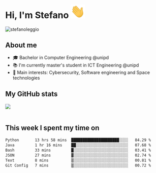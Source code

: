 # Hi, I'm Stefano <img src="https://raw.githubusercontent.com/stefanoleggio/stefanoleggio/main/images/wave.gif" width="45px">

<p align="left"> <img src="https://komarev.com/ghpvc/?username=stefanoleggio&label=Views&color=blue&style=plastic" alt="stefanoleggio" /></p>

## About me
- 🎓 Bachelor in Computer Engineering @unipd
- 📚 I'm currently master's student in ICT Engineering @unipd
- 🎯 Main interests: Cybersecurity, Software engineering and Space technologies


## My GitHub stats

<a href="https://github.com/anuraghazra/github-readme-stats" >
  <img align="center" src="https://github-readme-stats.vercel.app/api/top-langs/?username=stefanoleggio&langs_count=10&hide=jupyter%20notebook,html,blade&layout=compact&count_private=true&theme=swift" />
</a>
</br>
</br>

## This week I spent my time on


<!--START_SECTION:waka-->

```text
Python       13 hrs 58 mins  █████████████████████░░░░   84.29 %
Java         1 hr 16 mins    ██░░░░░░░░░░░░░░░░░░░░░░░   07.68 %
Bash         33 mins         █░░░░░░░░░░░░░░░░░░░░░░░░   03.41 %
JSON         27 mins         ▓░░░░░░░░░░░░░░░░░░░░░░░░   02.74 %
Text         8 mins          ▒░░░░░░░░░░░░░░░░░░░░░░░░   00.81 %
Git Config   7 mins          ▒░░░░░░░░░░░░░░░░░░░░░░░░   00.72 %
```

<!--END_SECTION:waka-->

